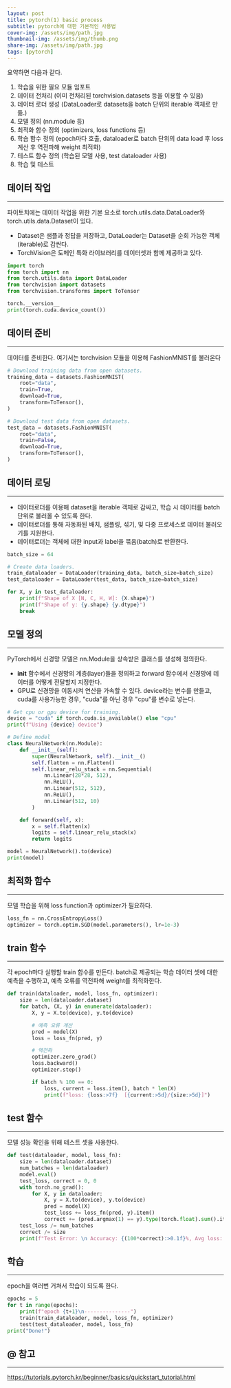 ```yaml
---
layout: post
title: pytorch(1) basic process
subtitle: pytorch에 대한 기본적인 사용법
cover-img: /assets/img/path.jpg
thumbnail-img: /assets/img/thumb.png
share-img: /assets/img/path.jpg
tags: [pytorch]
---
```

요약하면 다음과 같다.   
1. 학습을 위한 필요 모듈 임포트
2. 데이터 전처리 (이미 전처리된 torchvision.datasets 등을 이용할 수 있음)
3. 데이터 로더 생성 (DataLoader로 datasets을 batch 단위의 iterable 객체로 만듦.)
4. 모델 정의 (nn.module 등)
5. 최적화 함수 정의 (optimizers, loss functions 등)
6. 학습 함수 정의 (epoch마다 호출, dataloader로 batch 단위의 data load 후 loss 계산 후 역전파해 weight 최적화)
7. 테스트 함수 정의 (학습된 모델 사용, test dataloader 사용)
8. 학습 및 테스트
   
  
## 데이터 작업

--- 
파이토치에는 데이터 작업을 위한 기본 요소로 torch.utils.data.DataLoader와 torch.utils.data.Dataset이 있다.
- Dataset은 샘플과 정답을 저장하고, DataLoader는 Dataset을 순회 가능한 객체(iterable)로 감싼다.
- TorchVision은 도메인 특화 라이브러리를 데이터셋과 함께 제공하고 있다.
```python
import torch
from torch import nn
from torch.utils.data import DataLoader
from torchvision import datasets
from torchvision.transforms import ToTensor

torch.__version__
print(torch.cuda.device_count())
```
    
## 데이터 준비

---
데이터를 준비한다. 여기서는 torchvision 모듈을 이용해 FashionMNIST를 불러온다
```python
# Download training data from open datasets.
training_data = datasets.FashionMNIST(
    root="data",
    train=True,
    download=True,
    transform=ToTensor(),
)

# Download test data from open datasets.
test_data = datasets.FashionMNIST(
    root="data",
    train=False,
    download=True,
    transform=ToTensor(),
)
``` 

## 데이터 로딩

---
- 데이터로더를 이용해 dataset을 iterable 객체로 감싸고, 학습 시 데이터를 batch 단위로 불러올 수 있도록 한다.
- 데이터로더를 통해 자동화된 배치, 샘플링, 섞기, 및 다중 프로세스로 데이터 불러오기를 지원한다.
- 데이터로더는 객체에 대한 input과 label을 묶음(batch)로 반환한다.


```python
batch_size = 64

# Create data loaders.
train_dataloader = DataLoader(training_data, batch_size=batch_size)
test_dataloader = DataLoader(test_data, batch_size=batch_size)

for X, y in test_dataloader:
    print(f"Shape of X [N, C, H, W]: {X.shape}")
    print(f"Shape of y: {y.shape} {y.dtype}")
    break
```


  
## 모델 정의

---
PyTorch에서 신경망 모델은 nn.Module을 상속받은 클래스를 생성해 정의한다.
- __init__ 함수에서 신경망의 계층(layer)들을 정의하고 forward 함수에서 신경망에 데이터를 어떻게 전달할지 지정한다.
- GPU로 신경망을 이동시켜 연산을 가속할 수 있다. device라는 변수를 만들고, cuda를 사용가능한 경우, "cuda"를 아닌 경우 "cpu"를 변수로 넣는다.

```python
# Get cpu or gpu device for training.
device = "cuda" if torch.cuda.is_available() else "cpu"
print(f"Using {device} device")

# Define model
class NeuralNetwork(nn.Module):
    def __init__(self):
        super(NeuralNetwork, self).__init__()
        self.flatten = nn.Flatten()
        self.linear_relu_stack = nn.Sequential(
            nn.Linear(28*28, 512),
            nn.ReLU(),
            nn.Linear(512, 512),
            nn.ReLU(),
            nn.Linear(512, 10)
        )

    def forward(self, x):
        x = self.flatten(x)
        logits = self.linear_relu_stack(x)
        return logits

model = NeuralNetwork().to(device)
print(model)
```
  
## 최적화 함수

---
모델 학습을 위해 loss function과 optimizer가 필요하다.
```python
loss_fn = nn.CrossEntropyLoss()
optimizer = torch.optim.SGD(model.parameters(), lr=1e-3)
```
  
## train 함수

---
각 epoch마다 실행할 train 함수를 만든다. batch로 제공되는 학습 데이터 셋에 대한
예측을 수행하고, 예측 오류를 역전파해 weight를 최적화한다.
```python
def train(dataloader, model, loss_fn, optimizer):
    size = len(dataloader.dataset)
    for batch, (X, y) in enumerate(dataloader):
        X, y = X.to(device), y.to(device)

        # 예측 오류 계산
        pred = model(X)
        loss = loss_fn(pred, y)

        # 역전파
        optimizer.zero_grad()
        loss.backward()
        optimizer.step()

        if batch % 100 == 0:
            loss, current = loss.item(), batch * len(X)
            print(f"loss: {loss:>7f}  [{current:>5d}/{size:>5d}]")
```
  
## test 함수

---
모델 성능 확인을 위해 테스트 셋을 사용한다.
```python
def test(dataloader, model, loss_fn):
    size = len(dataloader.dataset)
    num_batches = len(dataloader)
    model.eval()
    test_loss, correct = 0, 0
    with torch.no_grad():
        for X, y in dataloader:
            X, y = X.to(device), y.to(device)
            pred = model(X)
            test_loss += loss_fn(pred, y).item()
            correct += (pred.argmax(1) == y).type(torch.float).sum().item()
    test_loss /= num_batches
    correct /= size
    print(f"Test Error: \n Accuracy: {(100*correct):>0.1f}%, Avg loss: {test_loss:>8f} \n")
```
  
## 학습

---
epoch을 여러번 거쳐서 학습이 되도록 한다.
```python
epochs = 5
for t in range(epochs):
    print(f"epoch {t+1}\n---------------")
    train(train_dataloader, model, loss_fn, optimizer)
    test(test_dataloader, model, loss_fn)
print("Done!")
```
  
## @ 참고

---
https://tutorials.pytorch.kr/beginner/basics/quickstart_tutorial.html
